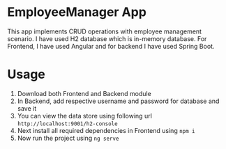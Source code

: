 # EmployeeManager App

This app implements CRUD operations with employee management scenario. I have used H2 database which is in-memory database. For Frontend, I have used Angular and for backend I have used Spring Boot.

# Usage
1) Download both Frontend and Backend module
2) In Backend, add respective username and password for database and save it
3) You can view the data store using following url ``` http://localhost:9001/h2-console ```
4) Next install all required dependencies in Frontend using ``` npm i ```
4) Now run the project using ``` ng serve ```
